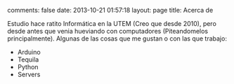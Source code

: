 comments: false
date: 2013-10-21 01:57:18
layout: page
title: Acerca de

Estudio hace ratito Informática en la UTEM (Creo que desde 2010), pero desde antes que venia hueviando con computadores (Piteandomelos principalmente).
Algunas de las cosas que me gustan o con las que trabajo:

* Arduino
* Tequila
* Python
* Servers